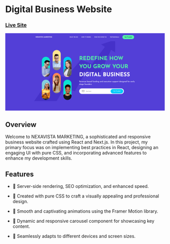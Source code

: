 # Digital Business Website
### [Live Site](https://liamt-digital-business.vercel.app)

![Digital Business Landing Page](preview.png)

## Overview
Welcome to NEXAVISTA MARKETING, a sophisticated and responsive business website crafted using React and Next.js. In this project, my primary focus was on implementing best practices in React, designing an engaging UI with pure CSS, and incorporating advanced features to enhance my development skills.

## Features

- 🚀 Server-side rendering, SEO optimization, and enhanced speed.

- 🎨 Created with pure CSS to craft a visually appealing and professional design.

- 🎉 Smooth and captivating animations using the Framer Motion library.

- 🔄 Dynamic and responsive carousel component for showcasing key content.

- 📱 Seamlessly adapts to different devices and screen sizes.
